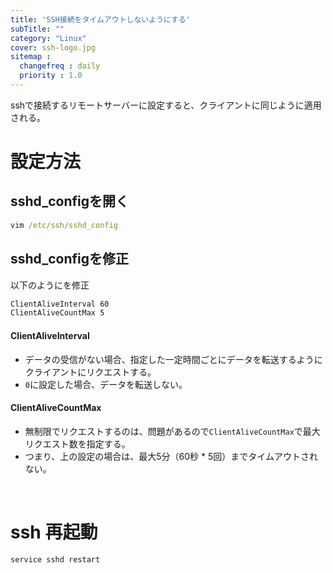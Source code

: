 ```yaml
---
title: 'SSH接続をタイムアウトしないようにする'
subTitle: ""
category: "Linux"
cover: ssh-logo.jpg
sitemap :
  changefreq : daily
  priority : 1.0
---
```


sshで接続するリモートサーバーに設定すると、クライアントに同じように適用される。

# 設定方法

## sshd_configを開く

```cmd
vim /etc/ssh/sshd_config
```

## sshd_configを修正

以下のようにを修正

```cmd
ClientAliveInterval 60
ClientAliveCountMax 5
```

#### ClientAliveInterval

- データの受信がない場合、指定した一定時間ごとにデータを転送するようにクライアントにリクエストする。
- `0`に設定した場合、データを転送しない。

#### ClientAliveCountMax

- 無制限でリクエストするのは、問題があるので`ClientAliveCountMax`で最大リクエスト数を指定する。
- つまり、上の設定の場合は、最大5分（60秒 * 5回）までタイムアウトされない。

<br>

# ssh 再起動

```cmd
service sshd restart
```
